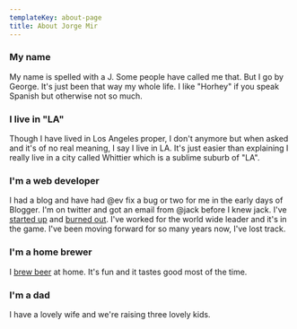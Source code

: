 ```yaml
---
templateKey: about-page
title: About Jorge Mir
---
```

### My name

My name is spelled with a J. Some people have called me that. But I go by George. It's just been that way my whole life. I like "Horhey" if you speak Spanish but otherwise not so much.

### I live in "LA"

Though I have lived in Los Angeles proper, I don't anymore but when asked and it's of no real meaning, I say I live in LA. It's just easier than explaining I really live in a city called Whittier which is a sublime suburb of "LA".

### I'm a web developer

I had a blog and have had @ev fix a bug or two for me in the early days of Blogger. I'm on twitter and got an email from @jack before I knew jack. I've <a href="oleole.com">started up</a> and <a href="pets.com">burned out</a>. I've worked for the world wide leader and it's in the game. I've been moving forward for so many years now, I've lost track.

### I'm a home brewer

I [brew beer](https://www.instagram.com/mirbrewing/) at home. It's fun and it tastes good most of the time. 

### I'm a dad

I have a lovely wife and we're raising three lovely kids.

